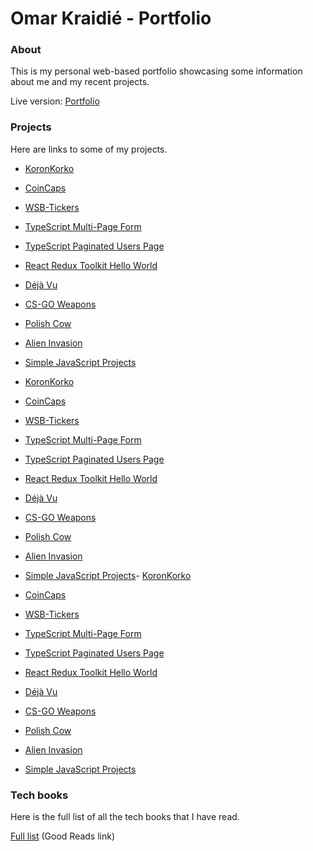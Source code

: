 # Omar Kraidié - Portfolio

### About

This is my personal web-based portfolio showcasing some information about me and my recent projects.

Live version: [Portfolio][0]

### Projects

Here are links to some of my projects.

-   [KoronKorko][koronkorko]
-   [CoinCaps][coincaps]
-   [WSB-Tickers][wsb-tickers]
-   [TypeScript Multi-Page Form][ts-multi-page-form]
-   [TypeScript Paginated Users Page][typescript paginated users page]
-   [React Redux Toolkit Hello World][react redux toolkit hello world]
-   [Déjà Vu][déjà vu]
-   [CS-GO Weapons][cs-go weapons]
-   [Polish Cow][polish cow]
-   [Alien Invasion][alien invasion]
-   [Simple JavaScript Projects][simple javascript projects]

-   [KoronKorko][koronkorko]
-   [CoinCaps][coincaps]
-   [WSB-Tickers][wsb-tickers]
-   [TypeScript Multi-Page Form][ts-multi-page-form]
-   [TypeScript Paginated Users Page][typescript paginated users page]
-   [React Redux Toolkit Hello World][react redux toolkit hello world]
-   [Déjà Vu][déjà vu]
-   [CS-GO Weapons][cs-go weapons]
-   [Polish Cow][polish cow]
-   [Alien Invasion][alien invasion]
-   [Simple JavaScript Projects][simple javascript projects]-   [KoronKorko][koronkorko]
-   [CoinCaps][coincaps]
-   [WSB-Tickers][wsb-tickers]
-   [TypeScript Multi-Page Form][ts-multi-page-form]
-   [TypeScript Paginated Users Page][typescript paginated users page]
-   [React Redux Toolkit Hello World][react redux toolkit hello world]
-   [Déjà Vu][déjà vu]
-   [CS-GO Weapons][cs-go weapons]
-   [Polish Cow][polish cow]
-   [Alien Invasion][alien invasion]
-   [Simple JavaScript Projects][simple javascript projects]

### Tech books

Here is the full list of all the tech books that I have read.

[Full list][1] (Good Reads link)

[0]: https://omarkraidie.com/
[1]: https://www.goodreads.com/review/list/135003326-0mppu?ref=nav_mybooks&shelf=programming
[koronkorko]: https://www.koronkorko.com/
[coincaps]: https://coincaps.netlify.app/
[wsb-tickers]: https://wsb-tickers.netlify.app/
[ts-multi-page-form]: https://ts-multi-page-form.netlify.app/
[typescript paginated users page]: https://ts-paginated-users-page.netlify.app/
[react redux toolkit hello world]: https://react-redux-toolkit-hello-world.netlify.app/
[déjà vu]: https://dejavu-app.netlify.app/
[cs-go weapons]: https://csgo-weapons.netlify.app/
[polish cow]: https://polishcow.netlify.app/
[alien invasion]: https://github.com/0mppula/Alien_Invasion
[simple javascript projects]: https://simplejsprojects.netlify.app/
